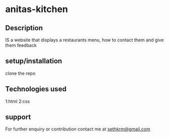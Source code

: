 # anitas-kitchen

## Description
IS a website that displays a restaurants menu, how to contact them and give them feedback
## setup/installation
clone  the repo
## Technologies used
1:html
2:css
## support
For further enquiry or contribution contact me at sethkrm@gmail.com
